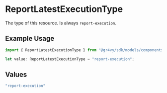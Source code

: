 # ReportLatestExecutionType

The type of this resource. Is always `report-execution`.

## Example Usage

```typescript
import { ReportLatestExecutionType } from "@gr4vy/sdk/models/components";

let value: ReportLatestExecutionType = "report-execution";
```

## Values

```typescript
"report-execution"
```